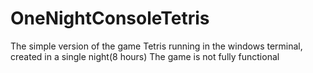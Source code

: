 # OneNightConsoleTetris

The simple version of the game Tetris running in the windows terminal, created in a single night(8 hours)
The game is not fully functional
